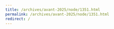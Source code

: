 ```yaml
---
title: /archives/avant-2025/node/1351.html
permalink: /archives/avant-2025/node/1351.html
redirect: /
---
```

